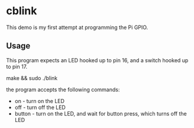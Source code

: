 # cblink

This demo is my first attempt at programming the Pi GPIO.


## Usage

This program expects an LED hooked up to pin 16, 
and a switch hooked up to pin 17.

  make && sudo ./blink

the program accepts the following commands:

 * on - turn on the LED
 * off - turn off the LED
 * button - turn on the LED, and wait for button press, which turns off the LED


